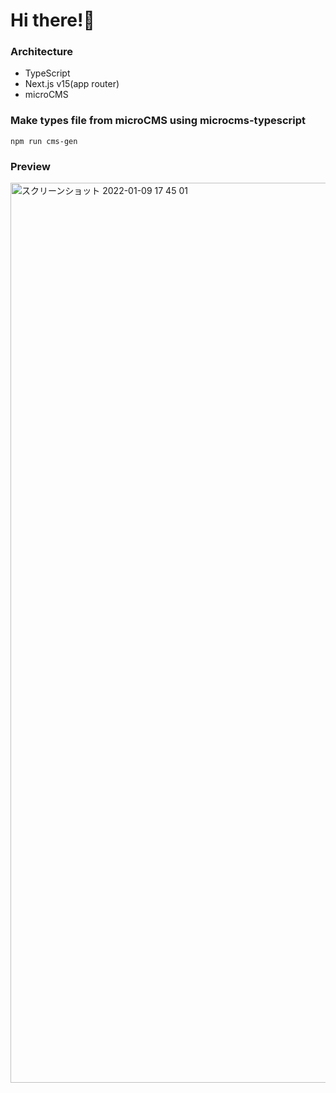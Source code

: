 # Hi there!👋

### Architecture

- TypeScript
- Next.js v15(app router)
- microCMS

### Make types file from microCMS using microcms-typescript

`npm run cms-gen`

### Preview

<img width="1440" alt="スクリーンショット 2022-01-09 17 45 01" src="https://user-images.githubusercontent.com/63333564/148675499-e681b58b-c472-4e4d-80d9-e940242239c4.png">
